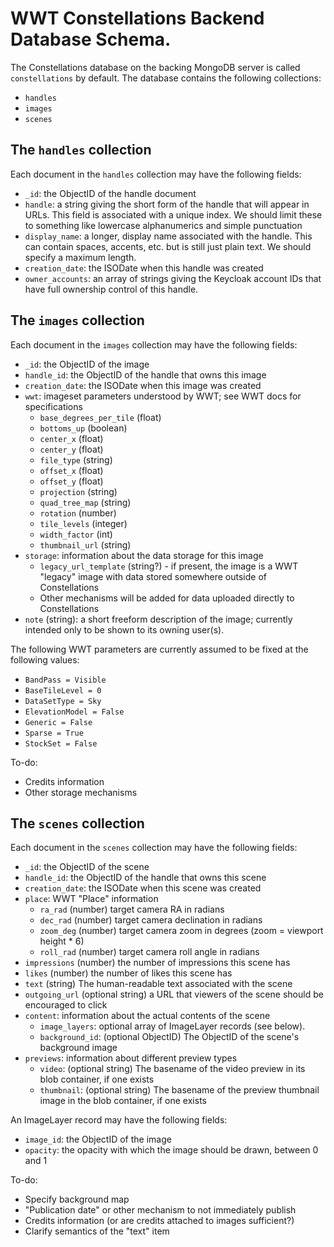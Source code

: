 # WWT Constellations Backend Database Schema.

The Constellations database on the backing MongoDB server is called
`constellations` by default. The database contains the following collections:

- `handles`
- `images`
- `scenes`


## The `handles` collection

Each document in the `handles` collection may have the following fields:

- `_id`: the ObjectID of the handle document
- `handle`: a string giving the short form of the handle that will appear
  in URLs. This field is associated with a unique index. We should limit these
  to something like lowercase alphanumerics and simple punctuation
- `display_name`: a longer, display name associated with the handle. This can
  contain spaces, accents, etc. but is still just plain text. We should specify
  a maximum length.
- `creation_date`: the ISODate when this handle was created
- `owner_accounts`: an array of strings giving the Keycloak account IDs that
  have full ownership control of this handle.


## The `images` collection

Each document in the `images` collection may have the following fields:

- `_id`: the ObjectID of the image
- `handle_id`: the ObjectID of the handle that owns this image
- `creation_date`: the ISODate when this image was created
- `wwt`: imageset parameters understood by WWT; see WWT docs for specifications
  - `base_degrees_per_tile` (float)
  - `bottoms_up` (boolean)
  - `center_x` (float)
  - `center_y` (float)
  - `file_type` (string)
  - `offset_x` (float)
  - `offset_y` (float)
  - `projection` (string)
  - `quad_tree_map` (string)
  - `rotation` (number)
  - `tile_levels` (integer)
  - `width_factor` (int)
  - `thumbnail_url` (string)
- `storage`: information about the data storage for this image
  - `legacy_url_template` (string?) - if present, the image is a WWT "legacy"
    image with data stored somewhere outside of Constellations
  - Other mechanisms will be added for data uploaded directly to Constellations
- `note` (string): a short freeform description of the image; currently intended
  only to be shown to its owning user(s).

The following WWT parameters are currently assumed to be fixed at the following values:

- `BandPass = Visible`
- `BaseTileLevel = 0`
- `DataSetType = Sky`
- `ElevationModel = False`
- `Generic = False`
- `Sparse = True`
- `StockSet = False`

To-do:

- Credits information
- Other storage mechanisms


## The `scenes` collection

Each document in the `scenes` collection may have the following fields:

- `_id`: the ObjectID of the scene
- `handle_id`: the ObjectID of the handle that owns this scene
- `creation_date`: the ISODate when this scene was created
- `place`: WWT "Place" information
  - `ra_rad` (number) target camera RA in radians
  - `dec_rad` (number) target camera declination in radians
  - `zoom_deg` (number) target camera zoom in degrees (zoom = viewport height * 6)
  - `roll_rad` (number) target camera roll angle in radians
- `impressions` (number) the number of impressions this scene has
- `likes` (number) the number of likes this scene has
- `text` (string) The human-readable text associated with the scene
- `outgoing_url` (optional string) a URL that viewers of the scene should be
  encouraged to click
- `content`: information about the actual contents of the scene
  - `image_layers`: optional array of ImageLayer records (see below).
  - `background_id`: (optional ObjectID) The ObjectID of the scene's background image
- `previews`: information about different preview types
  - `video`: (optional string) The basename of the video preview in its blob container, if one exists
  - `thumbnail`: (optional string) The basename of the preview thumbnail image in the blob container, if one exists

An ImageLayer record may have the following fields:

- `image_id`: the ObjectID of the image
- `opacity`: the opacity with which the image should be drawn, between 0 and 1

To-do:

- Specify background map
- "Publication date" or other mechanism to not immediately publish
- Credits information (or are credits attached to images sufficient?)
- Clarify semantics of the "text" item
